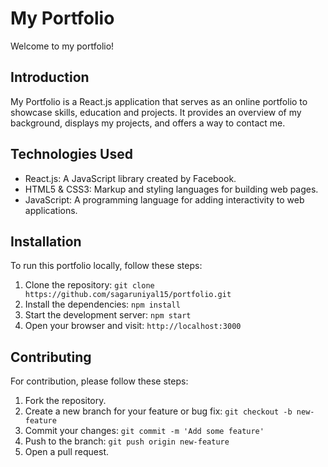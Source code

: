 # My Portfolio
Welcome to my portfolio!

## Introduction
My Portfolio is a React.js application that serves as an online portfolio to showcase skills, education and projects. It provides an overview of my background, displays my projects, and offers a way to contact me.

## Technologies Used
- React.js: A JavaScript library created by Facebook.
- HTML5 & CSS3: Markup and styling languages for building web pages.
- JavaScript: A programming language for adding interactivity to web applications.

## Installation
To run this portfolio locally, follow these steps:

1. Clone the repository: `git clone https://github.com/sagaruniyal15/portfolio.git`
2. Install the dependencies: `npm install`
3. Start the development server: `npm start`
4. Open your browser and visit: `http://localhost:3000`


## Contributing
For contribution, please follow these steps:

1. Fork the repository.
2. Create a new branch for your feature or bug fix: `git checkout -b new-feature`
3. Commit your changes: `git commit -m 'Add some feature'`
4. Push to the branch: `git push origin new-feature`
5. Open a pull request.
